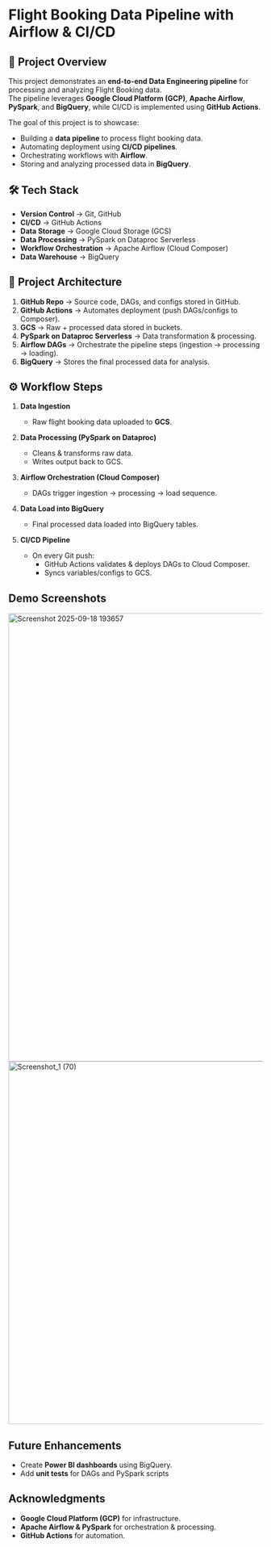 #  Flight Booking Data Pipeline with Airflow & CI/CD  

## 📌 Project Overview  
This project demonstrates an **end-to-end Data Engineering pipeline** for processing and analyzing Flight Booking data.  
The pipeline leverages **Google Cloud Platform (GCP)**, **Apache Airflow**, **PySpark**, and **BigQuery**, while CI/CD is implemented using **GitHub Actions**.  

The goal of this project is to showcase:  
- Building a **data pipeline** to process flight booking data.  
- Automating deployment using **CI/CD pipelines**.  
- Orchestrating workflows with **Airflow**.  
- Storing and analyzing processed data in **BigQuery**.  


## 🛠️ Tech Stack  
- **Version Control** → Git, GitHub  
- **CI/CD** → GitHub Actions  
- **Data Storage** → Google Cloud Storage (GCS)  
- **Data Processing** → PySpark on Dataproc Serverless  
- **Workflow Orchestration** → Apache Airflow (Cloud Composer)  
- **Data Warehouse** → BigQuery  


## 🚀 Project Architecture  

1. **GitHub Repo** → Source code, DAGs, and configs stored in GitHub.  
2. **GitHub Actions** → Automates deployment (push DAGs/configs to Composer).  
3. **GCS** → Raw + processed data stored in buckets.  
4. **PySpark on Dataproc Serverless** → Data transformation & processing.  
5. **Airflow DAGs** → Orchestrate the pipeline steps (ingestion → processing → loading).  
6. **BigQuery** → Stores the final processed data for analysis.  


## ⚙️ Workflow Steps  

1. **Data Ingestion**  
   - Raw flight booking data uploaded to **GCS**.  

2. **Data Processing (PySpark on Dataproc)**  
   - Cleans & transforms raw data.  
   - Writes output back to GCS.  

3. **Airflow Orchestration (Cloud Composer)**  
   - DAGs trigger ingestion → processing → load sequence.  

4. **Data Load into BigQuery**  
   - Final processed data loaded into BigQuery tables.  

5. **CI/CD Pipeline**  
   - On every Git push:  
     - GitHub Actions validates & deploys DAGs to Cloud Composer.  
     - Syncs variables/configs to GCS.  


##  Demo Screenshots  
<img width="1919" height="888" alt="Screenshot 2025-09-18 193657" src="https://github.com/user-attachments/assets/d3600d1d-5c5b-4297-b131-dd779beb4633" />
<img width="1881" height="719" alt="Screenshot_1 (70)" src="https://github.com/user-attachments/assets/57feec20-1e19-4a7b-9044-f74e9965533c" />

##  Future Enhancements  
- Create **Power BI dashboards** using BigQuery.  
- Add **unit tests** for DAGs and PySpark scripts

## Acknowledgments  
- **Google Cloud Platform (GCP)** for infrastructure.  
- **Apache Airflow & PySpark** for orchestration & processing.  
- **GitHub Actions** for automation.





  


